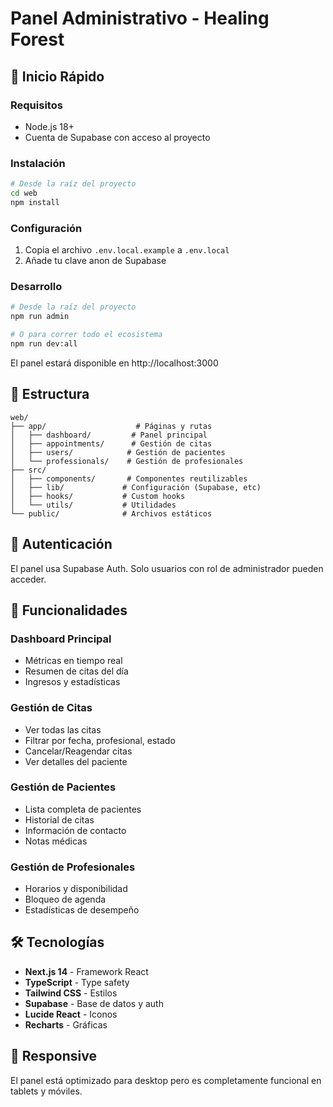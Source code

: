 # Panel Administrativo - Healing Forest

## 🚀 Inicio Rápido

### Requisitos
- Node.js 18+
- Cuenta de Supabase con acceso al proyecto

### Instalación
```bash
# Desde la raíz del proyecto
cd web
npm install
```

### Configuración
1. Copia el archivo `.env.local.example` a `.env.local`
2. Añade tu clave anon de Supabase

### Desarrollo
```bash
# Desde la raíz del proyecto
npm run admin

# O para correr todo el ecosistema
npm run dev:all
```

El panel estará disponible en http://localhost:3000

## 📁 Estructura

```
web/
├── app/                    # Páginas y rutas
│   ├── dashboard/         # Panel principal
│   ├── appointments/      # Gestión de citas
│   ├── users/            # Gestión de pacientes
│   └── professionals/    # Gestión de profesionales
├── src/
│   ├── components/       # Componentes reutilizables
│   ├── lib/             # Configuración (Supabase, etc)
│   ├── hooks/           # Custom hooks
│   └── utils/           # Utilidades
└── public/              # Archivos estáticos
```

## 🔐 Autenticación

El panel usa Supabase Auth. Solo usuarios con rol de administrador pueden acceder.

## 🎯 Funcionalidades

### Dashboard Principal
- Métricas en tiempo real
- Resumen de citas del día
- Ingresos y estadísticas

### Gestión de Citas
- Ver todas las citas
- Filtrar por fecha, profesional, estado
- Cancelar/Reagendar citas
- Ver detalles del paciente

### Gestión de Pacientes
- Lista completa de pacientes
- Historial de citas
- Información de contacto
- Notas médicas

### Gestión de Profesionales
- Horarios y disponibilidad
- Bloqueo de agenda
- Estadísticas de desempeño

## 🛠️ Tecnologías

- **Next.js 14** - Framework React
- **TypeScript** - Type safety
- **Tailwind CSS** - Estilos
- **Supabase** - Base de datos y auth
- **Lucide React** - Iconos
- **Recharts** - Gráficas

## 📱 Responsive

El panel está optimizado para desktop pero es completamente funcional en tablets y móviles.